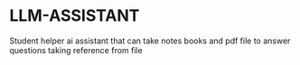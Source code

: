 # LLM-ASSISTANT
Student helper ai assistant that can take notes books and pdf file to answer questions taking reference from file

